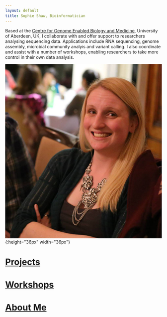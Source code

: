 ```yaml
---
layout: default
title: Sophie Shaw, Bioinformatician
---
```


Based at the [Centre for Genome Enabled Biology and Medicine](http://www.abdn.ac.uk/genomics/), University of Aberdeen, UK, I collaborate with and offer support to researchers analysing sequencing data. Applications include RNA sequencing, genome assembly, microbial community analyis and variant calling. I also coordinate and assist with a number of workshops, enabling researchers to take more control in their own data analysis. 

![](./Sophie_Shaw_Photo.jpg){:height="36px" width="36px"}

# [Projects](./projects/index.md)
# [Workshops](./workshops/index.md)
# [About Me](./CV/index.md)
